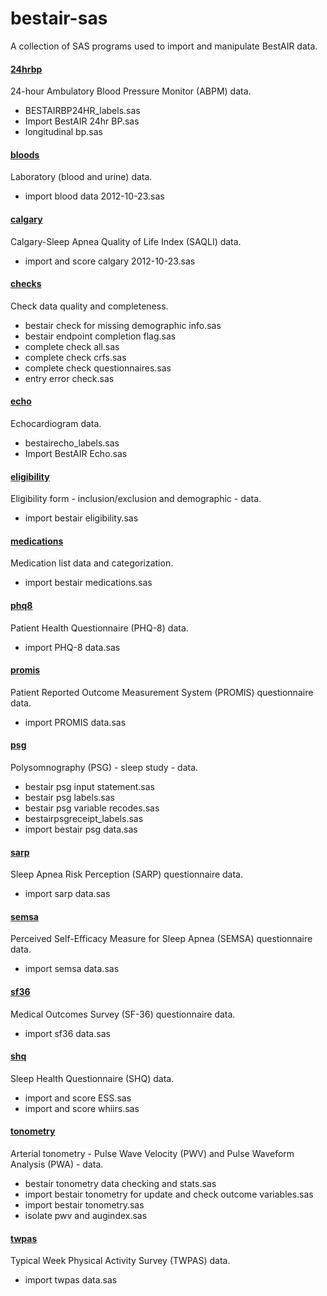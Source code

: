 bestair-sas
===========

A collection of SAS programs used to import and manipulate BestAIR data.


#### [24hrbp](https://github.com/sleepepi/bestair-sas/tree/master/24hrbp)
24-hour Ambulatory Blood Pressure Monitor (ABPM) data.  
  - BESTAIRBP24HR_labels.sas
  - Import BestAIR 24hr BP.sas
  - longitudinal bp.sas

#### [bloods](https://github.com/sleepepi/bestair-sas/tree/master/bloods)
Laboratory (blood and urine) data.  
  - import blood data 2012-10-23.sas

#### [calgary](https://github.com/sleepepi/bestair-sas/tree/master/calgary)
Calgary-Sleep Apnea Quality of Life Index (SAQLI) data.  
  - import and score calgary 2012-10-23.sas

#### [checks](https://github.com/sleepepi/bestair-sas/tree/master/checks)
Check data quality and completeness.  
  - bestair check for missing demographic info.sas
  - bestair endpoint completion flag.sas
  - complete check all.sas
  - complete check crfs.sas
  - complete check questionnaires.sas
  - entry error check.sas

#### [echo](https://github.com/sleepepi/bestair-sas/tree/master/echo)
Echocardiogram data.  
  - bestairecho_labels.sas
  - Import BestAIR Echo.sas

#### [eligibility](https://github.com/sleepepi/bestair-sas/tree/master/eligibility)
Eligibility form - inclusion/exclusion and demographic - data.  
  - import bestair eligibility.sas

#### [medications](https://github.com/sleepepi/bestair-sas/tree/master/medications)
Medication list data and categorization.  
  - import bestair medications.sas

#### [phq8](https://github.com/sleepepi/bestair-sas/tree/master/phq8)
Patient Health Questionnaire (PHQ-8) data.  
  - import PHQ-8 data.sas

#### [promis](https://github.com/sleepepi/bestair-sas/tree/master/promis)
Patient Reported Outcome Measurement System (PROMIS) questionnaire data.  
  - import PROMIS data.sas

#### [psg](https://github.com/sleepepi/bestair-sas/tree/master/psg)
Polysomnography (PSG) - sleep study - data.  
  - bestair psg input statement.sas
  - bestair psg labels.sas
  - bestair psg variable recodes.sas
  - bestairpsgreceipt_labels.sas
  - import bestair psg data.sas

#### [sarp](https://github.com/sleepepi/bestair-sas/tree/master/sarp)
Sleep Apnea Risk Perception (SARP) questionnaire data.  
  - import sarp data.sas

#### [semsa](https://github.com/sleepepi/bestair-sas/tree/master/semsa)
Perceived Self-Efficacy Measure for Sleep Apnea (SEMSA) questionnaire data.  
  - import semsa data.sas

#### [sf36](https://github.com/sleepepi/bestair-sas/tree/master/sf36)
Medical Outcomes Survey (SF-36) questionnaire data.  
  - import sf36 data.sas

#### [shq](https://github.com/sleepepi/bestair-sas/tree/master/shq)
Sleep Health Questionnaire (SHQ) data.  
  - import and score ESS.sas
  - import and score whiirs.sas

#### [tonometry](https://github.com/sleepepi/bestair-sas/tree/master/tonometry)
Arterial tonometry - Pulse Wave Velocity (PWV) and Pulse Waveform Analysis (PWA) - data.  
  - bestair tonometry data checking and stats.sas
  - import bestair tonometry for update and check outcome variables.sas
  - import bestair tonometry.sas
  - isolate pwv and augindex.sas

#### [twpas](https://github.com/sleepepi/bestair-sas/tree/master/twpas)
Typical Week Physical Activity Survey (TWPAS) data.  
  - import twpas data.sas 

